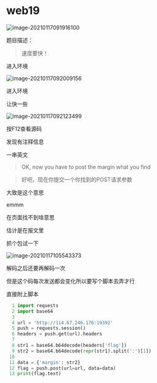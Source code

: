 # web19

![image-20210117091916100](../../..//image/image-20210117091916100.png)

题目描述：

> 速度要快！

进入环境

![image-20210117092009156](../../..//image/image-20210117092009156.png)

进入环境

让快一些

![image-20210117092123499](../../..//image/image-20210117092123499.png)

按F12查看源码

发现有注释信息

一串英文

> OK, now you have to post the margin what you find

> 好吧，现在你提交一个你找到的POST请求参数

大致是这个意思

emmm

在页面找不到啥意思

估计是在报文里

抓个包试一下

![image-20210117105543373](../../..//image/image-20210117105543373.png)

解码之后还要再解码一次

但是这个码每次发送都会变化所以要写个脚本去弄才行

直接附上脚本

```python
  1 import requests
  2 import base64
  3
  4 url = 'http://114.67.246.176:19392'
  5 push = requests.session()
  6 headers = push.get(url).headers
  7
  8 str1 = base64.b64decode(headers['flag'])
  9 str2 = base64.b64decode(repr(str1).split(':')[1])
 10
 11 data = {'margin': str2}
 12 flag = push.post(url=url, data=data)
 13 print(flag.text)
```



